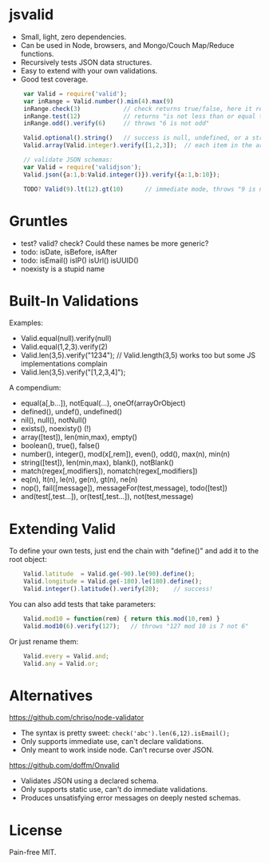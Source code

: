 # jsvalid

- Small, light, zero dependencies.
- Can be used in Node, browsers, and Mongo/Couch Map/Reduce functions.
- Recursively tests JSON data structures.
- Easy to extend with your own validations.
- Good test coverage.


```javascript
    var Valid = require('valid');
    var inRange = Valid.number().min(4).max(9)
    inRange.check(3)            // check returns true/false, here it returns false
    inRange.test(12)            // returns "is not less than or equal to 9"
    inRange.odd().verify(6)     // throws "6 is not odd"

    Valid.optional().string()   // success is null, undefined, or a string
    Valid.array(Valid.integer).verify([1,2,3]);  // each item in the array must be an integer

    // validate JSON schemas:
    var Valid = require('validjson');
    Valid.json({a:1,b:Valid.integer()}).verify({a:1,b:10});

    TODO? Valid(9).lt(12).gt(10)      // immediate mode, throws "9 is not greater than 10"
```

# Gruntles

- test? valid? check?  Could these names be more generic?
- todo: isDate, isBefore, isAfter
- todo: isEmail() isIP() isUrl() isUUID()
- noexisty is a stupid name


# Built-In Validations

Examples:

- Valid.equal(null).verify(null)
- Valid.equal(1,2,3).verify(2)
- Valid.len(3,5).verify("1234");       // Valid.length(3,5) works too but some JS implementations complain
- Valid.len(3,5).verify("[1,2,3,4]");

A compendium:

- equal(a[,b...]), notEqual(...), oneOf(arrayOrObject)
- defined(), undef(), undefined()
- nil(), null(), notNull()
- exists(), noexisty()  (!)
- array([test]), len(min,max), empty()
- boolean(), true(), false()
- number(), integer(), mod(x[,rem]), even(), odd(), max(n), min(n)
- string([test]), len(min,max), blank(), notBlank()
- match(regex[,modifiers]), nomatch(regex[,modifiers])
- eq(n), lt(n), le(n), ge(n), gt(n), ne(n)
- nop(), fail([message]), messageFor(test,message), todo([test])
- and(test[,test...]), or(test[,test...]), not(test,message)


# Extending Valid

To define your own tests, just end the chain with "define()"
and add it to the root object:

```javascript
    Valid.latitude  = Valid.ge(-90).le(90).define();
    Valid.longitude = Valid.ge(-180).le(180).define();
    Valid.integer().latitude().verify(20);    // success!
```

You can also add tests that take parameters:

```javascript
    Valid.mod10 = function(rem) { return this.mod(10,rem) }
    Valid.mod10(6).verify(127);   // throws "127 mod 10 is 7 not 6"
```

Or just rename them:

```javascript
    Valid.every = Valid.and;
    Valid.any = Valid.or;
```


# Alternatives

<https://github.com/chriso/node-validator>

- The syntax is pretty sweet: `check('abc').len(6,12).isEmail();`
- Only supports immediate use, can't declare validations.
- Only meant to work inside node.  Can't recurse over JSON.

<https://github.com/doffm/Onvalid>

- Validates JSON using a declared schema.
- Only supports static use, can't do immediate validations.
- Produces unsatisfying error messages on deeply nested schemas.


# License

Pain-free MIT.

